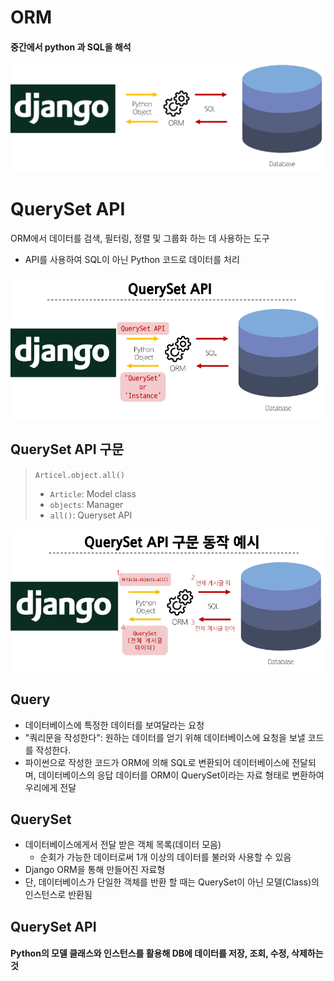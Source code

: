 # ORM
#### 중간에서 python 과 SQL을 해석
![ORM](image.png)

# QuerySet API
ORM에서 데이터를 검색, 필터링, 정렬 및 그룹화 하는 데 사용하는 도구
- API를 사용하여 SQL이 아닌 Python 코드로 데이터를 처리

![QuerySet API](image-1.png)

## QuerySet API 구문
> `Articel.object.all()`
> 
> - `Article`: Model class 
> - `objects`: Manager
> - `all()`: Queryset API

![ex](image-2.png)

## Query
- 데이터베이스에 특정한 데이터를 보여달라는 요청
- "쿼리문을 작성한다": 원하는 데이터를 얻기 위해 데이터베이스에 요청을 보낼 코드를 작성한다.
- 파이썬으로 작성한 코드가 ORM에 의해 SQL로 변환되어 데이터베이스에 전달되며, 데이터베이스의 응답 데이터를 ORM이 QuerySet이라는 자료 형태로 변환하여 우리에게 전달

## QuerySet
- 데이터베이스에게서 전달 받은 객체 목록(데이터 모음)
  - 순회가 가능한 데이터로써 1개 이상의 데이터를 불러와 사용할 수 있음
- Django ORM을 통해 만들어진 자료형
- 단, 데이터베이스가 단일한 객체를 반환 할 때는 QuerySet이 아닌 모델(Class)의 인스턴스로 반환됨

## QuerySet API
#### Python의 모델 클래스와 인스턴스를 활용해 DB에 데이터를 저장, 조회, 수정, 삭제하는 것